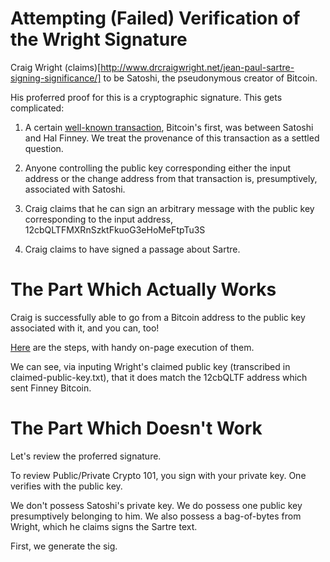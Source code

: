 # Attempting (Failed) Verification of the Wright Signature

Craig Wright (claims)[http://www.drcraigwright.net/jean-paul-sartre-signing-significance/] to be Satoshi, the pseudonymous creator of Bitcoin.

His proferred proof for this is a cryptographic signature.  This gets complicated:

1)  A certain [well-known transaction](https://blockchain.info/tx/f4184fc596403b9d638783cf57adfe4c75c605f6356fbc91338530e9831e9e16), Bitcoin's first, was between Satoshi and Hal Finney.
We treat the provenance of this transaction as a settled question.

2)  Anyone controlling the public key corresponding either the input address or the change address from that transaction is, presumptively, associated with Satoshi.

3)  Craig claims that he can sign an arbitrary message with the public key corresponding to the input address, 12cbQLTFMXRnSzktFkuoG3eHoMeFtpTu3S

4)  Craig claims to have signed a passage about Sartre.

# The Part Which Actually Works

Craig is successfully able to go from a Bitcoin address to the public key associated with it, and you can, too!

[Here](http://gobittest.appspot.com/Address) are the steps, with handy on-page execution of them.

We can see, via inputing Wright's claimed public key (transcribed in claimed-public-key.txt), that it does match the 12cbQLTF address which sent Finney Bitcoin.

# The Part Which Doesn't Work

Let's review the proferred signature.

To review Public/Private Crypto 101, you sign with your private key.  One verifies with the public key.

We don't possess Satoshi's private key.  We do possess one public key presumptively belonging to him.  We also possess a bag-of-bytes from Wright, which he claims signs the Sartre text.

First, we generate the sig.

